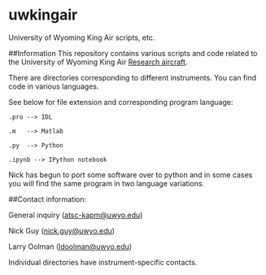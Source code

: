 # uwkingair
University of Wyoming King Air scripts, etc.

##Information
This repository contains various scripts and code related to the University of Wyoming King Air [Research aircraft](http://flights.uwyo.edu/n2uw/).

There are directories corresponding to different instruments. You can find code in various languages.

See below for file extension and corresponding program language:

	.pro --> IDL
	
	.m   --> Matlab
	
	.py  --> Python
	
	.ipynb --> IPython notebook
	
Nick has begun to port some software over to python and in some cases you will find the same program in two language variations.

##Contact information:

General inquiry (atsc-kapm@uwyo.edu)

Nick Guy (nick.guy@uwyo.edu)

Larry Oolman (ldoolman@uwyo.edu)

Individual directories have instrument-specific contacts.